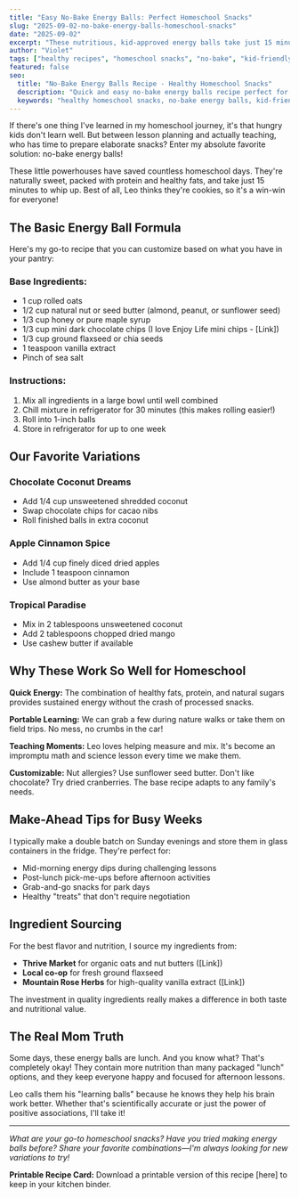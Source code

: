 ```yaml
---
title: "Easy No-Bake Energy Balls: Perfect Homeschool Snacks"
slug: "2025-09-02-no-bake-energy-balls-homeschool-snacks"
date: "2025-09-02"
excerpt: "These nutritious, kid-approved energy balls take just 15 minutes to make and provide sustained energy for busy homeschool days. Plus, they're naturally sweetened and packed with wholesome ingredients!"
author: "Violet"
tags: ["healthy recipes", "homeschool snacks", "no-bake", "kid-friendly", "natural ingredients"]
featured: false
seo:
  title: "No-Bake Energy Balls Recipe - Healthy Homeschool Snacks"
  description: "Quick and easy no-bake energy balls recipe perfect for homeschool families. Naturally sweetened, nutritious, and kid-approved snacks ready in 15 minutes."
  keywords: "healthy homeschool snacks, no-bake energy balls, kid-friendly recipes, natural snacks"
---
```


If there's one thing I've learned in my homeschool journey, it's that hungry kids don't learn well. But between lesson planning and actually teaching, who has time to prepare elaborate snacks? Enter my absolute favorite solution: no-bake energy balls!

These little powerhouses have saved countless homeschool days. They're naturally sweet, packed with protein and healthy fats, and take just 15 minutes to whip up. Best of all, Leo thinks they're cookies, so it's a win-win for everyone!

## The Basic Energy Ball Formula

Here's my go-to recipe that you can customize based on what you have in your pantry:

### Base Ingredients:
- 1 cup rolled oats
- 1/2 cup natural nut or seed butter (almond, peanut, or sunflower seed)
- 1/3 cup honey or pure maple syrup
- 1/3 cup mini dark chocolate chips (I love Enjoy Life mini chips - [Link])
- 1/3 cup ground flaxseed or chia seeds
- 1 teaspoon vanilla extract
- Pinch of sea salt

### Instructions:
1. Mix all ingredients in a large bowl until well combined
2. Chill mixture in refrigerator for 30 minutes (this makes rolling easier!)
3. Roll into 1-inch balls
4. Store in refrigerator for up to one week

## Our Favorite Variations

### Chocolate Coconut Dreams
- Add 1/4 cup unsweetened shredded coconut
- Swap chocolate chips for cacao nibs
- Roll finished balls in extra coconut

### Apple Cinnamon Spice
- Add 1/4 cup finely diced dried apples
- Include 1 teaspoon cinnamon
- Use almond butter as your base

### Tropical Paradise
- Mix in 2 tablespoons unsweetened coconut
- Add 2 tablespoons chopped dried mango
- Use cashew butter if available

## Why These Work So Well for Homeschool

**Quick Energy:** The combination of healthy fats, protein, and natural sugars provides sustained energy without the crash of processed snacks.

**Portable Learning:** We can grab a few during nature walks or take them on field trips. No mess, no crumbs in the car!

**Teaching Moments:** Leo loves helping measure and mix. It's become an impromptu math and science lesson every time we make them.

**Customizable:** Nut allergies? Use sunflower seed butter. Don't like chocolate? Try dried cranberries. The base recipe adapts to any family's needs.

## Make-Ahead Tips for Busy Weeks

I typically make a double batch on Sunday evenings and store them in glass containers in the fridge. They're perfect for:

- Mid-morning energy dips during challenging lessons
- Post-lunch pick-me-ups before afternoon activities  
- Grab-and-go snacks for park days
- Healthy "treats" that don't require negotiation

## Ingredient Sourcing

For the best flavor and nutrition, I source my ingredients from:

- **Thrive Market** for organic oats and nut butters ([Link])
- **Local co-op** for fresh ground flaxseed
- **Mountain Rose Herbs** for high-quality vanilla extract ([Link])

The investment in quality ingredients really makes a difference in both taste and nutritional value.

## The Real Mom Truth

Some days, these energy balls are lunch. And you know what? That's completely okay! They contain more nutrition than many packaged "lunch" options, and they keep everyone happy and focused for afternoon lessons.

Leo calls them his "learning balls" because he knows they help his brain work better. Whether that's scientifically accurate or just the power of positive associations, I'll take it!

---

*What are your go-to homeschool snacks? Have you tried making energy balls before? Share your favorite combinations—I'm always looking for new variations to try!*

**Printable Recipe Card:** Download a printable version of this recipe [here] to keep in your kitchen binder.
